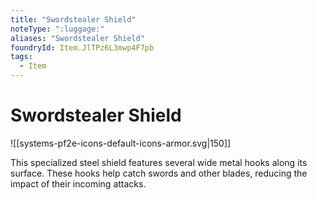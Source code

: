 ```yaml
---
title: "Swordstealer Shield"
noteType: ":luggage:"
aliases: "Swordstealer Shield"
foundryId: Item.JlTPz6L3mwp4F7pb
tags:
  - Item
---
```


# Swordstealer Shield
![[systems-pf2e-icons-default-icons-armor.svg|150]]

This specialized steel shield features several wide metal hooks along its surface. These hooks help catch swords and other blades, reducing the impact of their incoming attacks.

